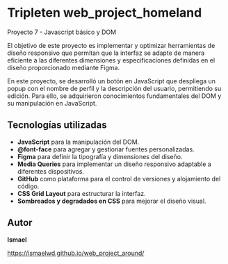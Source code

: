# Tripleten web_project_homeland

Proyecto 7 - Javascript básico y DOM

El objetivo de este proyecto es implementar y optimizar herramientas de diseño responsivo que permitan que la interfaz se adapte de manera eficiente a las diferentes dimensiones y especificaciones definidas en el diseño proporcionado mediante Figma.

En este proyecto, se desarrolló un botón en JavaScript que despliega un popup con el nombre de perfil y la descripción del usuario, permitiendo su edición. Para ello, se adquirieron conocimientos fundamentales del DOM y su manipulación en JavaScript.

## Tecnologías utilizadas

- **JavaScript** para la manipulación del DOM.
- **@font-face** para agregar y gestionar fuentes personalizadas.
- **Figma** para definir la tipografía y dimensiones del diseño.
- **Media Queries** para implementar un diseño responsivo adaptable a diferentes dispositivos.
- **GitHub** como plataforma para el control de versiones y alojamiento del código.
- **CSS Grid Layout** para estructurar la interfaz.
- **Sombreados y degradados en CSS** para mejorar el diseño visual.

## Autor

**Ismael**

https://ismaelwd.github.io/web_project_around/
